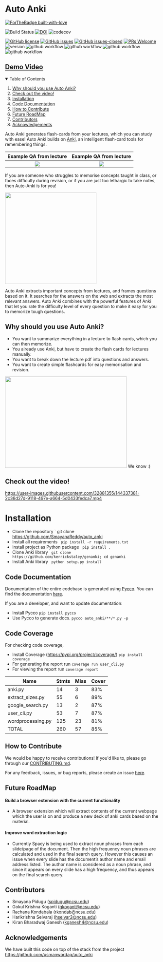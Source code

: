



 # Auto Anki

[![ForTheBadge built-with-love](http://ForTheBadge.com/images/badges/built-with-love.svg)](https://github.com/SmayanaReddy/auto_anki)

![Build Status](https://img.shields.io/badge/build-passing-green)
[![DOI](https://zenodo.org/badge/DOI/10.5281/zenodo.5745931.svg)](https://doi.org/10.5281/zenodo.5745931)
![codecov](https://img.shields.io/badge/codecov-85%25-green)

[![GitHub license](https://img.shields.io/github/license/SmayanaReddy/auto_anki)](https://github.com/SmayanaReddy/auto_anki/blob/main/LICENSE)
[![GitHub issues](https://img.shields.io/github/issues/SmayanaReddy/auto_anki)](https://github.com/SmayanaReddy/auto_anki/issues)
[![GitHub issues-closed](https://img.shields.io/github/issues-closed/SmayanaReddy/auto_anki)](https://github.com/SmayanaReddy/auto_anki/issues?q=is%3Aissue+is%3Aclosed)
[![PRs Welcome](https://img.shields.io/badge/PRs-welcome-brightgreen.svg?style=flat-square)](https://github.com/SmayanaReddy/auto_anki/pulls)
![version](https://img.shields.io/badge/version-3.0-blue)
![github workflow](https://github.com/SmayanaReddy/SRIJAS/actions/workflows/unit_test.yml/badge.svg)
![github workflow](https://github.com/SmayanaReddy/SRIJAS/actions/workflows/style_checker.yml/badge.svg)
![github workflow](https://github.com/SmayanaReddy/SRIJAS/actions/workflows/main.yml/badge.svg)
![github workflow](https://github.com/SmayanaReddy/SRIJAS/actions/workflows/code_cov.yml/badge.svg)

## [Demo Video](https://drive.google.com/file/d/12h5izedNfEth56KhbKFRBYDFKU2PPChQ/view?usp=sharing) 

<!-- TABLE OF CONTENTS -->
<details open="open">
  <summary>Table of Contents</summary>
  <ol>
    <li><a href="#why-should-you-use-auto-anki">Why should you use Auto Anki?</a></li>
    <li><a href="#check-out-the-video">Check out the video!</a></li>
    <li><a href="#installation">Installation</a></li>
    <li><a href="#code-documentation">Code Documentation</a></li>
    <li><a href="#how-to-contribute">How to Contribute</a></li>
    <li><a href="#future-roadmap">Future RoadMap</a></li>
   <li><a href="#contributors">Contributors</a></li>
   <li><a href="#acknowledgements">Acknowledgements</a></li>
  </ol>
</details>

Auto Anki generates flash-cards from your lectures, which you can study with ease! Auto Anki builds on [Anki](https://apps.ankiweb.net/), an intelligent flash-card tools for remembering things.

Example QA from lecture            |  Example QA from lecture
:-------------------------:|:-------------------------:
![](https://github.com/usmanwardag/auto_anki/blob/main/figs/anki_1.png)  |  ![](https://github.com/usmanwardag/auto_anki/blob/main/figs/anki_2.png)

If you are someone who struggles to memorise concepts taught in class, or faces difficulty during revision, or if you are just too lethargic to take notes, then Auto-Anki is for you!

<img src="https://media.giphy.com/media/nMjVMvWm2JIT8Rd1Gt/giphy.gif" width="300" height="300">

Auto Anki extracts important concepts from lectures, and frames questions based on it. It searches for the answers on the web and extracts the most relevant answers. Auto Anki combines with the powerful features of Anki that let you rate the difficulty level of every question to make it easy for you to memorize tough questions.

## Why should you use Auto Anki?

- You want to summarize everything in a lecture to flash cards, which you can then memorize.
- You already use Anki, but have to create the flash cards for lectures manually.
- You want to break down the lecture pdf into questions and answers.
- You want to create simple flashcards for easy memorisation and revision.

<img src="https://media.giphy.com/media/7TMZ8O1bbf1UAnS4Ve/giphy.gif" width="400" height="300">
We know :)

## Check out the video!
https://user-images.githubusercontent.com/32881355/144337381-2c38d27d-9118-497e-a664-5d0433fedca7.mp4


# Installation

- Clone the repository 
 ` git clone https://github.com/SmayanaReddy/auto_anki
- Install all requirements
 ` pip install -r requirements.txt`
- Install project as Python package
 ` pip install .`
- Clone Anki library
 ` git clone https://github.com/kerrickstaley/genanki; cd genanki`
- Install Anki library
 ` python setup.py install`

## Code Documentation

Documentation of the entire codebase is generated using [Pycco](https://github.com/pycco-docs/pycco). 
You can find the documentation [here](https://github.com/SmayanaReddy/auto_anki/tree/main/docs).

If you are a developer, and want to update documentation:

- Install Pycco
  `pip install pycco`
- Use Pycco to generate docs.
  `pycco auto_anki/**/*.py -p`
  
## Code Coverage

For checking code coverage, 
- Install Coverage (https://pypi.org/project/coverage/)
  `pip install coverage`
- For generating the report run
  `coverage run user_cli.py`
- For viewing the report run
  `coverage report`

| Name              | Stmts | Miss | Cover |
|-------------------|-------|------|-------|
| anki.py           | 14    | 3    | 83%  |
| extract_sizes.py  | 55    | 6    | 89%   |
| google_search.py  | 13    | 2    | 87%  |
| user_cli.py       | 53    | 7    | 87%   |
| wordprocessing.py | 125   | 23   | 81%   |
| TOTAL             | 260   | 57   | 85%   |
 

## How to Contribute
  
We would be happy to receive contributions! If you'd like to, please go through our [CONTRIBUTING.md](https://github.com/SmayanaReddy/auto_anki/blob/main/CONTRIBUTING.md). 

For any feedback, issues, or bug reports, please create an issue [here](https://github.com/SmayanaReddy/auto_anki/issues/new).

## Future RoadMap
#### Build a browser extension with the current functionality
  - A browser extension which will extract contents of the current webpage which the user is on and produce a new deck of anki cards based on the material.
#### Improve word extraction logic
  - Currently Spacy is being used to extract noun phrases from each slide/page of the document. Then the high frequency noun phrases are calculated and used in the final search query. However this causes an issue when every slide has the document’s author name and email address listed. The author name is considered as a noun phrase, and since it appears on every slide has a high frequency, and thus appears on the final search query.


## Contributors

* Smayana Pidugu (spidugu@ncsu.edu)
* Gokul Krishna Koganti (gkogant@ncsu.edu)
* Rachana Kondabala (rkondab@ncsu.edu)
* Harikrishna Selvaraj (hselvar2@ncsu.edu)
* Kiran Bharadwaj Ganesh (kganesh4@ncsu.edu)


## Acknowledgements
We have built this code on top of the stack from the project https://github.com/usmanwardag/auto_anki


